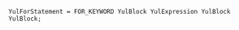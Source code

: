 <!-- This file is generated automatically by infrastructure scripts. Please don't edit by hand. -->

```{ .ebnf .slang-ebnf #YulForStatement }
YulForStatement = FOR_KEYWORD YulBlock YulExpression YulBlock YulBlock;
```
